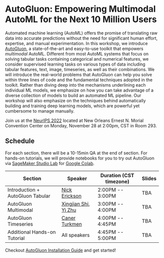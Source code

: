 # AutoGluon: Empowering Multimodal AutoML for the Next 10 Million Users

Automated machine learning (AutoML) offers the promise of translating raw data into accurate predictions without the need for 
significant human effort, expertise, and manual experimentation. In this workshop, we introduce [AutoGluon](https://github.com/awslabs/autogluon), 
a state-of-the-art and easy-to-use toolkit that empowers *multimodal* AutoML. Different from most AutoML systems that focus on solving tabular tasks 
containing categorical and numerical features, we consider supervised learning tasks on various types of data including tabular 
features, text, image, timeseries, as well as their combinations. We will introduce the real-world problems that AutoGluon can help you 
solve within three lines of code and the fundamental techniques adopted in the toolkit.
Rather than diving deep into the mechanisms underlining each individual ML models, 
we emphasize on how you can take advantage of a diverse collection of models to build an automated ML pipeline.
Our workshop will also emphasize on the techniques behind automatically building and training deep learning models, 
which are powerful yet cumbersome to manage manually.

Join us at the [NeurIPS 2022](https://nips.cc/) located at New Orleans Ernest N. Morial Convention Center on Monday, November 28 at 2:00pm, CST in 
Room 293.


## Schedule

For each section, there will be a 10-15min QA at the end of section. For hands-on tutorials, 
we will provide notebooks for you to try out AutoGluon via [SageMaker Studio Lab](https://aws.amazon.com/sagemaker/studio-lab/) for [Google Colab](https://colab.research.google.com/).

| Section                          | Speaker                                                                               | Duration (CST timezone) | Slides | 
|----------------------------------|---------------------------------------------------------------------------------------|-------------------------|--------|
| Introduction + AutoGluon Tabular | [Nick Erickson](https://github.com/Innixma)                                           | 2:00PM -- 3:00PM        | TBA    |
| AutoGluon Multimodal             | [Xingjian Shi](https://github.com/sxjscience), [Yi Zhu](https://github.com/bryanyzhu) | 3:00PM -- 4:00PM        | TBA    |
| AutoGluon Timeseries             | [Caner Turkmen](https://github.com/canerturkmen)                                      | 4:00PM -- 4:45PM        | TBA    |
| Additional Hands-on Tutorial     | All speakers                                                                          | 4:45PM -- 5:00PM        | TBA    |


Checkout [AutoGluon Installation Guide](https://auto.gluon.ai/stable/install.html) and get started!
